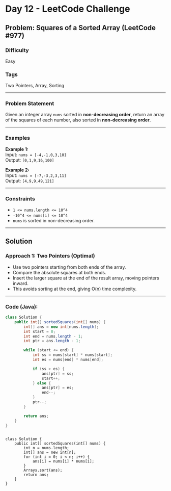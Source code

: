 # Day 12 - LeetCode Challenge

## Problem: Squares of a Sorted Array (LeetCode #977)

### Difficulty
Easy

### Tags
Two Pointers, Array, Sorting

---

### Problem Statement

Given an integer array `nums` sorted in **non-decreasing order**, return an array of the squares of each number, also sorted in **non-decreasing order**.

---

### Examples

**Example 1:**  
Input: `nums = [-4,-1,0,3,10]`  
Output: `[0,1,9,16,100]`

**Example 2:**  
Input: `nums = [-7,-3,2,3,11]`  
Output: `[4,9,9,49,121]`

---

### Constraints

- `1 <= nums.length <= 10^4`
- `-10^4 <= nums[i] <= 10^4`
- `nums` is sorted in non-decreasing order.

---

## Solution

### Approach 1: Two Pointers (Optimal)

- Use two pointers starting from both ends of the array.
- Compare the absolute squares at both ends.
- Insert the larger square at the end of the result array, moving pointers inward.
- This avoids sorting at the end, giving O(n) time complexity.

---

### Code (Java):

```java
class Solution {
    public int[] sortedSquares(int[] nums) {
        int[] ans = new int[nums.length];
        int start = 0;
        int end = nums.length - 1;
        int ptr = ans.length - 1;

        while (start <= end) {
            int ss = nums[start] * nums[start];
            int es = nums[end] * nums[end];

            if (ss > es) {
                ans[ptr] = ss;
                start++;
            } else {
                ans[ptr] = es;
                end--;
            }
            ptr--;
        }

        return ans;
    }
}
```

```import java.util.Arrays;

class Solution {
    public int[] sortedSquares(int[] nums) {
        int n = nums.length;
        int[] ans = new int[n];
        for (int i = 0; i < n; i++) {
            ans[i] = nums[i] * nums[i];
        }
        Arrays.sort(ans);
        return ans;
    }
}